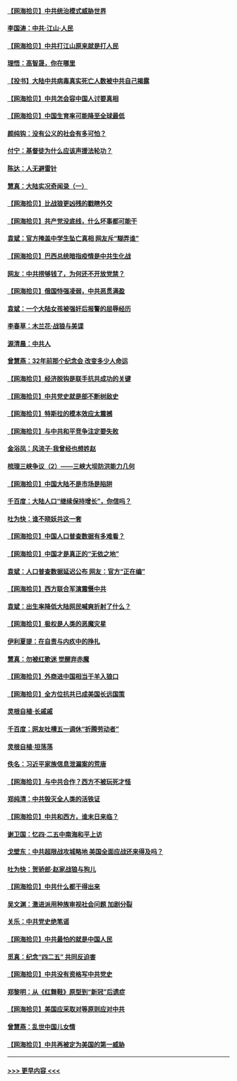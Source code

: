 #### [【网海拾贝】中共统治模式威胁世界](../pages/nsc993/n12957622.md?t=05190601) 
#### [李国涛：中共‧江山‧人民](../pages/nsc993/n12957502.md?t=05190601) 
#### [【网海拾贝】中共打江山原来就是打人民](../pages/nsc993/n12954345.md?t=05190601) 
#### [理悟：高智晟，你在哪里](../pages/nsc993/n12953115.md?t=05190601) 
#### [【投书】大陆中共病毒真实死亡人数被中共自己揭露](../pages/nsc993/n12953050.md?t=05190601) 
#### [【网海拾贝】中共怎会容中国人讨要真相](../pages/nsc993/n12952161.md?t=05190601) 
#### [【网海拾贝】中国生育率可能降至全球最低](../pages/nsc993/n12948793.md?t=05190601) 
#### [颜纯钩：没有公义的社会有多可怕？](../pages/nsc993/n12947626.md?t=05190601) 
#### [付宁：基督徒为什么应该声援法轮功？](../pages/nsc993/n12947233.md?t=05190601) 
#### [陈达：人无避雷针](../pages/nsc993/n12947098.md?t=05190601) 
#### [慧真：大陆实况奇闻录（一）](../pages/nsc993/n12945811.md?t=05190601) 
#### [【网海拾贝】比战狼更凶残的戳瞎外交](../pages/nsc993/n12945717.md?t=05190601) 
#### [【网海拾贝】共产党没底线，什么坏事都可能干](../pages/nsc993/n12942090.md?t=05190601) 
#### [袁斌：官方掩盖中学生坠亡真相 网友斥“糊弄谁”](../pages/nsc993/n12942029.md?t=05190601) 
#### [【网海拾贝】巴西总统暗指疫情是中共生化战](../pages/nsc993/n12938999.md?t=05190601) 
#### [网友：中共捞够钱了，为何还不开放党禁？](../pages/nsc993/n12938952.md?t=05190601) 
#### [【网海拾贝】俄国恃强凌弱，中共恶贯满盈](../pages/nsc993/n12936626.md?t=05190601) 
#### [袁斌：一个大陆女孩被强奸后报警的屈辱经历](../pages/nsc993/n12936547.md?t=05190601) 
#### [李春草：木兰花·战狼与美谍](../pages/nsc993/n12935995.md?t=05190601) 
#### [源清晨：中共人](../pages/nsc993/n12935589.md?t=05190601) 
#### [曾慧燕：32年前那个纪念会 改变多少人命运](../pages/nsc993/n12934233.md?t=05190601) 
#### [【网海拾贝】经济脱钩是联手抗共成功的关键](../pages/nsc993/n12934176.md?t=05190601) 
#### [【网海拾贝】中共党史就是部不断树敌史](../pages/nsc993/n12932844.md?t=05190601) 
#### [【网海拾贝】特斯拉的模本效应太震撼](../pages/nsc993/n12925626.md?t=05190601) 
#### [【网海拾贝】与中共和平竞争注定要失败](../pages/nsc993/n12923326.md?t=05190601) 
#### [金浴凤：风流子‧我曾经也想姓赵](../pages/nsc993/n12920911.md?t=05190601) 
#### [梳理三峡争议（2）——三峡大坝防洪能力几何](../pages/nsc993/n12920173.md?t=05190601) 
#### [【网海拾贝】中国大陆不是市场是陷阱](../pages/nsc993/n12920143.md?t=05190601) 
#### [千百度：大陆人口“继续保持增长”，你信吗？](../pages/nsc993/n12918946.md?t=05190601) 
#### [吐为快：谁不晓妖共这一套](../pages/nsc993/n12918941.md?t=05190601) 
#### [【网海拾贝】中国人口普查数据有多难看？](../pages/nsc993/n12917822.md?t=05190601) 
#### [【网海拾贝】中国才是真正的“无依之地”](../pages/nsc993/n12915845.md?t=05190601) 
#### [袁斌：人口普查数据延迟公布 网友：官方“正在编”](../pages/nsc993/n12915748.md?t=05190601) 
#### [【网海拾贝】西方联合军演震慑中共](../pages/nsc993/n12913466.md?t=05190601) 
#### [袁斌：出生率降低大陆网民喊爽折射了什么？](../pages/nsc993/n12913365.md?t=05190601) 
#### [【网海拾贝】极权是人类的恶魔灾星](../pages/nsc993/n12910697.md?t=05190601) 
#### [伊利夏提：在自责与内疚中的挣扎](../pages/nsc993/n12910493.md?t=05190601) 
#### [慧真：勿被红歌迷 觉醒弃赤魔](../pages/nsc993/n12910485.md?t=05190601) 
#### [【网海拾贝】外商进中国相当于羊入狼口](../pages/nsc993/n12908274.md?t=05190601) 
#### [【网海拾贝】全方位抗共已成美国长远国策](../pages/nsc993/n12906878.md?t=05190601) 
#### [灵根自植‧长戚戚](../pages/nsc993/n12905585.md?t=05190601) 
#### [千百度：网友吐槽五一调休“折腾劳动者”](../pages/nsc993/n12905934.md?t=05190601) 
#### [灵根自植‧坦荡荡](../pages/nsc993/n12905562.md?t=05190601) 
#### [佚名：习近平家族信息泄漏案的荒唐](../pages/nsc993/n12904705.md?t=05190601) 
#### [【网海拾贝】与中共合作？西方不被玩死才怪](../pages/nsc993/n12903873.md?t=05190601) 
#### [郑纯清：中共毁灭全人类的活铁证](../pages/nsc993/n12903785.md?t=05190601) 
#### [【网海拾贝】中共和西方，谁末日来临？](../pages/nsc993/n12903482.md?t=05190601) 
#### [谢卫国：忆四‧二五中南海和平上访](../pages/nsc993/n12902192.md?t=05190601) 
#### [戈壁东：中共超限战攻城略地 美国全面应战还来得及吗？](../pages/nsc993/n12902297.md?t=05190601) 
#### [吐为快：贺骄郎‧赵家战狼与狗儿](../pages/nsc993/n12902280.md?t=05190601) 
#### [【网海拾贝】中共什么都干得出来](../pages/nsc993/n12897500.md?t=05190601) 
#### [吴文渊：激进派用种族审视社会问题 加剧分裂](../pages/nsc993/n12893881.md?t=05190601) 
#### [关乐：中共党史绝笔谣](../pages/nsc993/n12897270.md?t=05190601) 
#### [【网海拾贝】中共最怕的就是中国人民](../pages/nsc993/n12894705.md?t=05190601) 
#### [觅真：纪念“四二五” 共同反迫害](../pages/nsc993/n12894553.md?t=05190601) 
#### [【网海拾贝】中共没有资格写中共党史](../pages/nsc993/n12892231.md?t=05190601) 
#### [郑黎明：从《红舞鞋》原型到“新冠”后遗症](../pages/nsc993/n12890469.md?t=05190601) 
#### [【网海拾贝】美国应采取对等原则应对中共](../pages/nsc993/n12889176.md?t=05190601) 
#### [曾慧燕：乱世中国儿女情](../pages/nsc993/n12887931.md?t=05190601) 
#### [【网海拾贝】中共再被定为美国的第一威胁](../pages/nsc993/n12887580.md?t=05190601) 

----
#### [ >>> 更早内容 <<< ](../indexes/nsc993-earlier.md)
